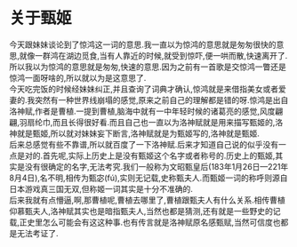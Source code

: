 # 关于甄姬

今天跟妹妹谈论到了惊鸿这一词的意思.我一直以为惊鸿的意思就是匆匆很快的意思,就像一群鸿在湖边觅食,当有人靠近的时候,就受到惊吓,便一哄而散,快速离开了.所以我以为惊鸿的意思就是匆匆,快速的意思.因为之前有一首歌是交惊鸿一瞥还是惊鸿一面呀啥的,所以就以为是这意思了.  
今天吃完饭的时候经妹妹纠正,并且查询了词典才确认,惊鸿就是来借指美女或者爱妻的.我突然有一种世界线崩塌的感觉,原来之前自己的理解都是错的呀.惊鸿是出自洛神赋,作者是曹植.一提到曹植,脑海中就有一中年轻时候的诸葛亮的感觉,风度翩翩,羽扇纶巾,而且长得很好看.而且自己也一直以为洛神赋就是用来描写甄姬的,洛神就是甄姬,所以就对妹妹妄下断言,洛神赋就是为甄姬写的,洛神就是甄姬.  
后来总感觉有些不靠谱,所以就百度了一下洛神赋.后来才知道自己说的似乎没有一点是对的.首先呢,实际上历史上是没有甄姬这个名字或者称号的.历史上的甄姬,其实是没有很确定的名字,无法考究.我们一般称为文昭甄皇后(183年1月26日—221年8月4日),名不明,相传为甄宓(fú),实则无记载,史称甄夫人.而甄姬一词的称呼则源自日本游戏真三国无双,但称姬一词其实是十分不准确的.  
后来我就有点懵逼,啊,那曹植呢,曹植去哪里了,曹植跟甄夫人有什么关系.相传曹植仰慕甄夫人,洛神赋其实也是暗指甄夫人,当然也都是猜测,还有就是一些野史的记载,正史里怎么可能会有这这种事.也有传言就是洛神赋原名感甄赋,当然可信度也都是无法考证了.

